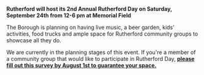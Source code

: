 **Rutherford will host its 2nd Annual Rutherford Day on Saturday, September 24th from 12-6 pm at Memorial Field**
    
The Borough is planning on having live music, a beer garden, kids’ activities, food trucks and ample space for Rutherford community groups to showcase all they do. 

We are currently in the planning stages of this event. If you're a member of a community group that would like to participate in Rutherford Day, [**please fill out this survey by August 1st to guarantee your space.**](https://docs.google.com/forms/d/e/1FAIpQLSc4OClUHzxHnBOMWVS9AhjNUZEXLt2mDogv5Ub-EQ3Sdru6Ew/viewform)

